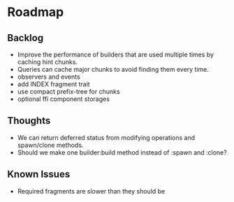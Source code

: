 # Roadmap

## Backlog

- Improve the performance of builders that are used multiple times by caching hint chunks.
- Queries can cache major chunks to avoid finding them every time.
- observers and events
- add INDEX fragment trait
- use compact prefix-tree for chunks
- optional ffi component storages

## Thoughts

- We can return deferred status from modifying operations and spawn/clone methods.
- Should we make one builder:build method instead of :spawn and :clone?

## Known Issues

- Required fragments are slower than they should be
